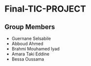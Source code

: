 # Final-TIC-PROJECT
## Group Members
- Guernane Selsabile
- Abboud Ahmed
- Brahmi Mouhamed Iyad
- Amara Taki Eddine
- Bessa Oussama
